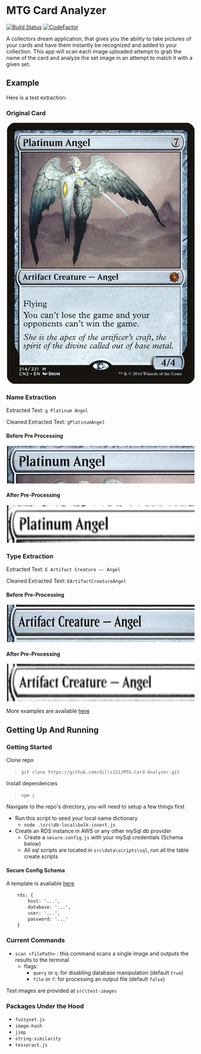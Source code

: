 # MTG Card Analyzer

[![Build Status](https://travis-ci.org/dills122/MTG-Card-Analyzer.svg?branch=master)](https://travis-ci.org/dills122/MTG-Card-Analyzer)
[![CodeFactor](https://www.codefactor.io/repository/github/dills122/mtg-card-analyzer/badge)](https://www.codefactor.io/repository/github/dills122/mtg-card-analyzer)

A collectors dream application, that gives you the ability to take pictures of your cards and have them instantly be recognized and added to your collection. This app will scan each image uploaded attempt to grab the name of the card and analyze the set image in an attempt to match it with a given set.

## Example

Here is a test extraction:

### Original Card

<p align="center">
  <img width="500" height="696" src=".\src\test-images\PlatinumAngel.jpg" alt="Logo Image">
</p>

### Name Extraction

Extracted Text: `g Platinum Angel`

Cleaned Extracted Text: `gPlatinumAngel`

#### Before Pre Processing

<p align="center">
  <img width="500" height="100" src=".\src\test-images\test-extractions\8170e28d-ba4a-4918-8246-0a6c7840a330.jpg" alt="Logo Image">
</p>

#### After Pre-Processing

<p align="center">
  <img width="500" height="100" src=".\src\test-images\test-extractions\24b0e728-dd4b-487d-aefa-26e707566130.jpg" alt="Logo Image">
</p>

### Type Extraction

Extracted Text: `E Artifact Creature —- Angel`

Cleaned Extracted Text: `EArtifactCreatureAngel`

#### Before Pre-Processing

<p align="center">
  <img width="500" height="100" src=".\src\test-images\test-extractions\2312b662-a0e7-4589-bba9-62d990a6726f.jpg" alt="Logo Image">
</p>

#### After Pre-Processing

<p align="center">
  <img width="500" height="100" src=".\src\test-images\test-extractions\19c600f5-28ae-4599-81ee-9df8058ce8df.jpg" alt="Logo Image">
</p>


More examples are available [here](https://github.com/dills122/mtg-card-analyzer/tree/master/src/test-images)

## Getting Up And Running

### Getting Started

Clone repo
> `git clone https://github.com/dills122/MTG-Card-Analyzer.git`

Install dependencies
> `npm i`

Navigate to the repo's directory, you will need to setup a few things first

* Run this script to seed your local name dictionary
  * `node .\src\db-local\bulk-insert.js`
* Create an RDS instance in AWS or any other mySql db provider
  * Create a `secure.config.js` with your mySql credentials (Schema below)
  * All sql scripts are located in `src\data\scripts\sql`, run all the table create scripts

#### Secure Config Schema

A template is avaliable [here](./secure.config.template.js)

```
    rds: {
        host: '...',
        database: '...',
        user: '...',
        password: '...'
    }
```

### Current Commands

* `scan <filePath>` : this command scans a single image and outputs the results to the terminal
  * flags:
    * `query`  or `q`: for disabling database manipulation (default `true`)
    * `file`   or `f`: for processing an output file (default `false`)

Test images are provided at `src\test-images`


### Packages Under the Hood

* `fuzzyset.js`
* `image-hash`
* `jimp`
* `string-similarity`
* `tesseract.js`

